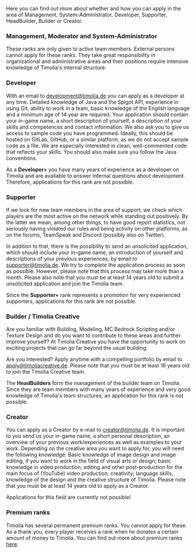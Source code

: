 Here you can find out more about whether and how you can apply in the area of Management, System-Administrator, Developer, Supporter, HeadBuilder, Builder or Creator.

### Management, Moderator and System-Administrator
These ranks are only given to active team members. External persons cannot apply for these ranks. 
They take great responsibility in organizational and administrative areas and their positions require intensive knowledge of Timolia's internal structure.


### Developer
With an email to <a href="mailto:development@timolia.de">development@timolia.de</a> you can apply as a developer at any time.
Detailed knowledge of Java and the Spigot API, experience in using Git, ability to work in a team, basic knowledge of the English language and a minimum age of 14 year are required.
Your application should contain your in-game name, a short description of yourself, a description of your skills and competences and contact information. 
We also ask you to give us access to sample code you have programmed. Ideally, this should be hosted on GitLab, GitHub, or a similar platform, as we do not accept sample code as a file.
We are especially interested in clean, well-commented code that reflects your skills. You should also make sure you follow the Java conventions.
  
As a <b>Developer+</b> you have many years of experience as a developer on Timolia and are available to answer internal questions about development. Therefore, applications for this rank are not possible.


### Supporter
If we look for new team members in the area of support, we check which players are the most active on the network while standing out positively.
By the latter we mean, among other things, to have good report statistics, not seriously having violated our rules and being activity on other platforms, as on the forums, TeamSpeak and Discord (possibly also on Twitter).

In addition to that, there is the possibility to send an unsolicited application, which should include your in-game name, an introduction of yourself and descriptions of your previous experiences, by 
email to <a href="mailto:supporter@timolia.de">supporter@timolia.de</a>. We try to complete the application process as soon as possible. However, please note that this process may take more than a month.
Please also note that you must be at least 14 years old to submit a unsolicited application and join the Timolia team.

Since the <b>Supporter+</b> rank represents a promotion for very experienced supporters, applications for this rank are not possible.


### Builder / Timolia Creative
Are you familiar with Building, Modeling, MC Bedrock Scripting and/or Texture Design and do you want to contribute to these areas and further improve yourself?
At Timolia Creative you have the opportunity to work on exciting projects that can go far beyond the usual building.

Are you interested? Apply anytime with a compelling portfolio by email to <a href="mailto:apply@timoliacreative.de">apply@timoliacreative.de</a>.
Please note that you must be at least 16 years old to join the Timolia Creative team.

The <b>HeadBuilders</b> form the management of the builder team on Timolia. Since they are team members with many years of experience and very good knowledge of Timolia's team structures, an application for this rank is not possible.


### Creator

You can apply as a Creator by e-mail to <a href="mailto:creator@timolia.de">creator@timolia.de</a>. It is important to you send us your in-game name, a short personal description, 
an overview of your previous work/experiences as well as examples to your work. Depending on the creative area you want to apply for, you will need the 
following knowledge: Basic knowledge of image design and image editing, if you want to work in the field of visual arts or design; 
basic knowledge in video production, editing and other post-production for the main focus of (YouTube) video production; 
creativity; language skills; knowledge of the design and the creative structure of Timolia.
Please note that you must be at least 14 years old to apply as a Creator.

Applications for this field are currently not possible!


### Premium ranks
Timolia has several permanent premium ranks. You cannot apply for these. As a thank you, every player receives a rank when he donates a certain amount of money to Timolia. 
You can find out more about premium ranks [here](/ranks/premium/).
